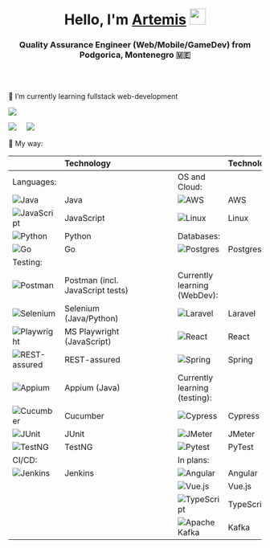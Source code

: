 <h1 align="center">Hello, I'm <a href="https://www.linkedin.com/in/artem-trifonov-177b90222/" target="_blank">Artemis</a> 
<img src="https://github.com/blackcater/blackcater/raw/main/images/Hi.gif" height="32"/></h1>
<h3 align="center">Quality Assurance Engineer (Web/Mobile/GameDev) from Podgorica, Montenegro 🇲🇪</h3>
</br>
</br>

<p>🌱 I’m currently learning fullstack web-development</p>

![](https://github-profile-summary-cards.vercel.app/api/cards/profile-details?username=a-levitt&theme=solarized_dark)

![](https://github-profile-summary-cards.vercel.app/api/cards/most-commit-language?username=a-levitt&theme=solarized_dark)&nbsp;&nbsp;&nbsp;&nbsp;&nbsp;![](https://github-profile-summary-cards.vercel.app/api/cards/repos-per-language?username=a-levitt&theme=solarized_dark)

<p>💪 My way: </p>

|                |                      Technology                 |        |              |                      Technology                  |
|----------------|:------------------------------------------------|--------|--------------|:-------------------------------------------------|
| Languages:     |&nbsp;&nbsp;&nbsp;&nbsp;&nbsp;&nbsp;&nbsp;&nbsp;&nbsp;&nbsp;&nbsp;&nbsp;&nbsp;&nbsp;&nbsp;&nbsp;&nbsp;&nbsp;&nbsp;&nbsp;&nbsp;&nbsp;&nbsp;&nbsp;&nbsp;&nbsp;&nbsp;&nbsp;&nbsp;&nbsp;|        |OS and Cloud: |&nbsp;&nbsp;&nbsp;&nbsp;&nbsp;&nbsp;&nbsp;&nbsp;&nbsp;&nbsp;&nbsp;&nbsp;&nbsp;&nbsp;&nbsp;&nbsp;&nbsp;&nbsp;&nbsp;&nbsp;&nbsp;&nbsp;&nbsp;&nbsp;&nbsp;&nbsp;|
| ![Java](https://img.shields.io/badge/java-%23ED8B00.svg?style=for-the-badge&logo=openjdk&logoColor=white) | Java | &nbsp;&nbsp;&nbsp;&nbsp;&nbsp;&nbsp;&nbsp;&nbsp;&nbsp;&nbsp;&nbsp;&nbsp;&nbsp;&nbsp;&nbsp;  | ![AWS](https://img.shields.io/badge/AWS-%23FF9900.svg?style=for-the-badge&logo=amazon-aws&logoColor=white) | AWS | 
| ![JavaScript](https://img.shields.io/badge/javascript-%23323330.svg?style=for-the-badge&logo=javascript&logoColor=%23F7DF1E) | JavaScript |     | ![Linux](https://img.shields.io/badge/Linux-FCC624?style=for-the-badge&logo=linux&logoColor=black) | Linux |
| ![Python](https://img.shields.io/badge/python-3670A0?style=for-the-badge&logo=python&logoColor=ffdd54) | Python |  | Databases: |   | 
| ![Go](https://img.shields.io/badge/go-%2300ADD8.svg?style=for-the-badge&logo=go&logoColor=white) | Go |  | ![Postgres](https://img.shields.io/badge/postgres-%23316192.svg?style=for-the-badge&logo=postgresql&logoColor=white) | Postgres   | 
| Testing: |   |  |  |   |
| ![Postman](https://img.shields.io/badge/Postman-FF6C37?style=for-the-badge&logo=postman&logoColor=white) | Postman (incl. JavaScript tests) |  | Currently learning (WebDev): |   |
| ![Selenium](https://img.shields.io/badge/-selenium-%43B02A?style=for-the-badge&logo=selenium&logoColor=white) | Selenium (Java/Python) |   | ![Laravel](https://img.shields.io/badge/laravel-%23FF2D20.svg?style=for-the-badge&logo=laravel&logoColor=white) |  Laravel  |
| ![Playwright](https://img.shields.io/badge/%F0%9F%8E%AD_Playwright-white?style=for-the-badge&color=white) | MS Playwright (JavaScript) |  | ![React](https://img.shields.io/badge/react-%2320232a.svg?style=for-the-badge&logo=react&logoColor=%2361DAFB) | React |
| ![REST-assured](https://img.shields.io/badge/%F0%9F%8C%90_rest--assured-white?style=for-the-badge&labelColor=006400&color=DAF7A6) | REST-assured |   | ![Spring](https://img.shields.io/badge/spring-%236DB33F.svg?style=for-the-badge&logo=spring&logoColor=white) |  Spring  |
![Appium](https://img.shields.io/badge/appium-lavender?style=for-the-badge&logo=appium&logoColor=orangered) | Appium (Java) |   | Currently learning (testing): |    |
| ![Cucumber](https://img.shields.io/badge/Cucumber-white?style=for-the-badge&logo=cucumber&logoColor=green) | Cucumber | | ![Cypress](https://img.shields.io/badge/-cypress-%23E5E5E5?style=for-the-badge&logo=cypress&logoColor=058a5e)  |  Cypress   |
| ![JUnit](https://img.shields.io/badge/JUnit-green?style=for-the-badge&logo=junit5&logoColor=red) | JUnit |  |  ![JMeter](https://img.shields.io/badge/JMeter-white?style=for-the-badge&logo=apachejmeter&logoColor=orange) |  JMeter   |
| ![TestNG](https://img.shields.io/badge/Test--NG-red?style=for-the-badge&logo=testcafe&logoColor=yellow) | TestNG |   |  ![Pytest](https://img.shields.io/badge/pytest-%23ffffff.svg?style=for-the-badge&logo=pytest&logoColor=2f9fe3) | PyTest  |
| CI/CD: |  |    | In plans: |  |
| ![Jenkins](https://img.shields.io/badge/jenkins-%232C5263.svg?style=for-the-badge&logo=jenkins&logoColor=white) | Jenkins |    | ![Angular](https://img.shields.io/badge/Angular-%239400D3?style=for-the-badge&logo=angular&logoColor=red) | Angular |
|  |  |  | ![Vue.js](https://img.shields.io/badge/vuejs-%2335495e.svg?style=for-the-badge&logo=vuedotjs&logoColor=%234FC08D) |  Vue.js  |
|  |   |  | ![TypeScript](https://img.shields.io/badge/typescript-%23007ACC.svg?style=for-the-badge&logo=typescript&logoColor=white)| TypeScript |
|  |  | | ![Apache Kafka](https://img.shields.io/badge/Apache%20Kafka-000?style=for-the-badge&logo=apachekafka) |  Kafka  |
